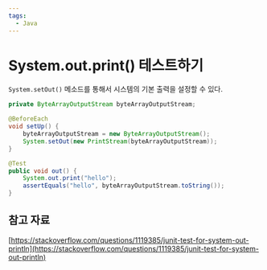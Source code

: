 ```yaml
---
tags:
  - Java
---
```

# System.out.print() 테스트하기

`System.setOut()` 메소드를 통해서 시스템의 기본 출력을 설정할 수 있다.

```java
private ByteArrayOutputStream byteArrayOutputStream;

@BeforeEach
void setUp() {
    byteArrayOutputStream = new ByteArrayOutputStream();
    System.setOut(new PrintStream(byteArrayOutputStream));
}

@Test
public void out() {
    System.out.print("hello");
    assertEquals("hello", byteArrayOutputStream.toString());
}
```

## 참고 자료

[https://stackoverflow.com/questions/1119385/junit-test-for-system-out-println](https://stackoverflow.com/questions/1119385/junit-test-for-system-out-println)